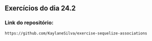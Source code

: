 ## Exercícios do dia 24.2

### Link do repositório:

```
https://github.com/KaylaneSilva/exercise-sequelize-associations
```
